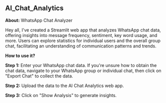 ## AI_Chat_Analytics

**About:** WhatsApp Chat Analyzer

Hey all, I've created a Streamlit web app that analyzes WhatsApp chat data, offering insights into message frequency, sentiment, key word usage, and more. Users can explore statistics for individual users and the overall group chat, facilitating an understanding of communication patterns and trends.

**How to use it?**

**Step 1:** Enter your WhatsApp chat data. If you're unsure how to obtain the chat data, navigate to your WhatsApp group or individual chat, then click on "Export Chat" to collect the data.

**Step 2:** Upload the data to the AI Chat Analytics web app.

**Step 3:** Click on "Show Analysis" to generate insights.
